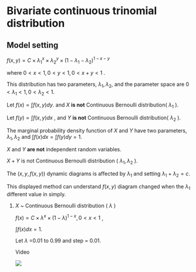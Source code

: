 # Bivariate continuous trinomial distribution

## Model setting

$f(x,y)=C \times λ_{1}^x \times λ_{2}^y \times (1-λ_{1}-λ_{2})^{1-x-y}$

where $0 < x < 1, 0 < y < 1, 0 < x + y < 1$ .

This distribution has two parameters, $λ_{1}, λ_{2}$, and the parameter space are
$0<λ_{1}<1, 0<λ_{2}<1$.

Let $f(x)=\int f(x,y)dy$. and $X$ **is not** Continuous Bernoulli distribution( $λ_{1}$ ).

Let $f(y)=\int f(x,y)dx$ , and $Y$ **is not** Continuous Bernoulli distribution( $λ_{2}$ ).

The marginal probability density function of $X$ and $Y$ have two parameters, $λ_{1}, λ_{2}$ and $\int f(x)dx= \int f(y)dy=1$.

$X$ and $Y$ **are not** independent random variables.

$X+Y$ is not Continuous Bernoulli distribution ( $λ_{1}, λ_{2}$ ).

The $(x,y,f(x,y))$ dynamic diagrams is affected by $λ_{1}$ and setting $λ_{1}+λ_{2}=c$.

This displayed method can understand $f(x,y)$ diagram changed when the $λ_{1}$ different value in simply.

1. $X$ ~ Continuous Bernoulli distribution ( $λ$ )


    $f(x) = C \times \lambda^{x} \times (1 - \lambda)^{1 - x}, 0 < x < 1$ ,

    $\int f(x)dx = 1$.
    
    Let $λ$ =0.01 to 0.99 and step = 0.01.

    Video

   ![](https://github.com/meiyulee/continuous_Bernoulli/blob/master/_videos/tinywow_Continuous_Bernoulli_55065283.gif)
